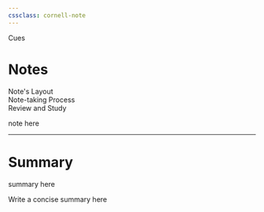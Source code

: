 ```yaml
---
cssclass: cornell-note
---
```


<div class="cues-header">Cues</div>

# Notes

<aside>
Note's Layout<br>
Note-taking Process<br>
Review and Study<br>
</aside>

note here


---

# Summary

summary here
<summary>Write a concise summary here</summary>
